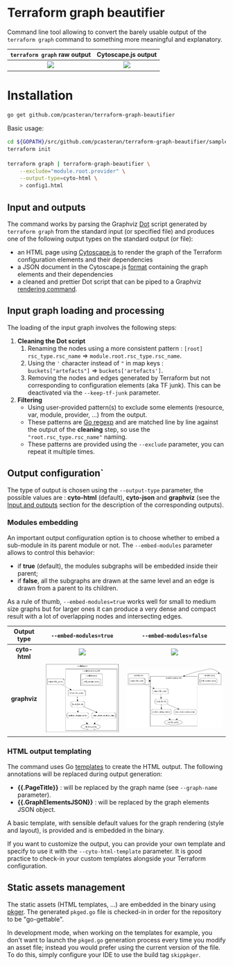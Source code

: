 # Terraform graph beautifier

Command line tool allowing to convert the barely usable output of the `terraform graph` command to something more meaningful and explanatory.

| `terraform graph` raw output | Cytoscape.js output |
| :-: | :-: |
| ![](doc/config1_raw.png) | ![](doc/config1_cyto_embedded.png) |


# Installation
```bash
go get github.com/pcasteran/terraform-graph-beautifier
```

Basic usage:
```bash
cd ${GOPATH}/src/github.com/pcasteran/terraform-graph-beautifier/samples/config1/
terraform init

terraform graph | terraform-graph-beautifier \
    --exclude="module.root.provider" \
    --output-type=cyto-html \
    > config1.html
```

## Input and outputs
The command works by parsing the Graphviz [Dot](https://www.graphviz.org/doc/info/lang.html) script generated by `terraform graph` from the standard input (or specified file) and produces one of the following output types on the standard output (or file):
- an HTML page using [Cytoscape.js](https://js.cytoscape.org/) to render the graph of the Terraform configuration elements and their dependencies
- a JSON document in the Cytoscape.js [format](https://js.cytoscape.org/#notation/elements-json) containing the graph elements and their dependencies
- a cleaned and prettier Dot script that can be piped to a Graphviz [rendering command](https://linux.die.net/man/1/dot).

## Input graph loading and processing
The loading of the input graph involves the following steps:
1. **Cleaning the Dot script**
   1. Renaming the nodes using a more consistent pattern : `[root] rsc_type.rsc_name` => `module.root.rsc_type.rsc_name`.
   1. Using the `'` character instead of `"` in map keys : `buckets["artefacts"]` => `buckets['artefacts']`.
   1. Removing the nodes and edges generated by Terraform but not corresponding to configuration elements (aka TF junk). This can be deactivated via the `--keep-tf-junk` parameter.
1. **Filtering**
   - Using user-provided pattern(s) to exclude some elements (resource, var, module, provider, ...) from the output.
   - These patterns are [Go regexp](https://golang.org/pkg/regexp/) and are matched line by line against the output of the **cleaning** step, so use the `"root.rsc_type.rsc_name"` naming.
   - These patterns are provided using the `--exclude` parameter, you can repeat it multiple times.

## Output configuration`

The type of output is chosen using the `--output-type` parameter, the possible values are : **cyto-html** (default), **cyto-json** and **graphviz** (see the [Input and outputs](#input-and-outputs) section for the description of the corresponding outputs).

### Modules embedding

An important output configuration option is to choose whether to embed a sub-module in its parent module or not. The `--embed-modules` parameter allows to control this behavior:
- if **true** (default), the modules subgraphs will be embedded inside their parent;
- if **false**, all the subgraphs are drawn at the same level and an edge is drawn from a parent to its children.

As a rule of thumb, `--embed-modules=true` works well for small to medium size graphs but for larger ones it can produce a very dense and compact result with a lot of overlapping nodes and intersecting edges.

| Output type | `--embed-modules=true` | `--embed-modules=false` |
| :-: | :-: | :-: |
| **cyto-html** | ![](doc/config1_cyto_embedded.png) | ![](doc/config1_cyto_no-embedded.png) |
| **graphviz** | ![](doc/config1_graphviz_embedded.png) | ![](doc/config1_graphviz_no-embedded.png) |

### HTML output templating
The command uses Go [templates](https://golang.org/pkg/text/template/) to create the HTML output.
The following annotations will be replaced during output generation:
- **{{.PageTitle}}** : will be replaced by the graph name (see `--graph-name` parameter).
- **{{.GraphElementsJSON}}** : will be replaced by the graph elements JSON object.

A basic template, with sensible default values for the graph rendering (style and layout), is provided and is embedded in the binary.

If you want to customize the output, you can provide your own template and specify to use it with the `--cyto-html-template` parameter.
It is good practice to check-in your custom templates alongside your Terraform configuration.

## Static assets management
The static assets (HTML templates, ...) are embedded in the binary using [pkger](https://github.com/markbates/pkger).
The generated `pkged.go` file is checked-in in order for the repository to be "go-gettable".

In development mode, when working on the templates for example, you don't want to launch the `pkged.go` generation process every time you modify an asset file; instead you would prefer using the current version of the file.
To do this, simply configure your IDE to use the build tag `skippkger`.
